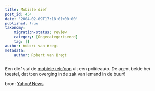 ```yaml
---
title: Mobiele dief
post_id: 454
date: '2004-02-09T17:18:01+00:00'
published: true
taxonomy:
    migration-status: review
    category: [Ongecategoriseerd]
    tag: []
author: Robert van Bregt
metadata:
    author: Robert van Bregt
---
```

Een dief stal de [mobiele telefoon](http://story.news.yahoo.com/news?tmpl=story2&u=/nm/20040209/od_nm/odd_dutch_phone_dc) uit een politieauto. De agent belde het toestel, dat toen overging in de zak van iemand in de buurt!

bron: [Yahoo! News](http://news.yahoo.com/)